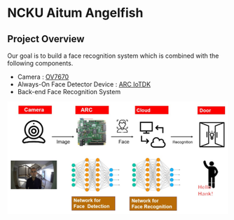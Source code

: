 # NCKU Aitum Angelfish

## Project Overview

Our goal is to build a face recognition system which is combined with the following components.
- Camera : [OV7670](https://www.voti.nl/docs/OV7670.pdf)
- Always-On Face Detector Device : [ARC IoTDK](https://embarc.org/embarc_osp/doc/build/html/board/iotdk.html)
- Back-end Face Recognition System

![system](./img/system.jpg)
